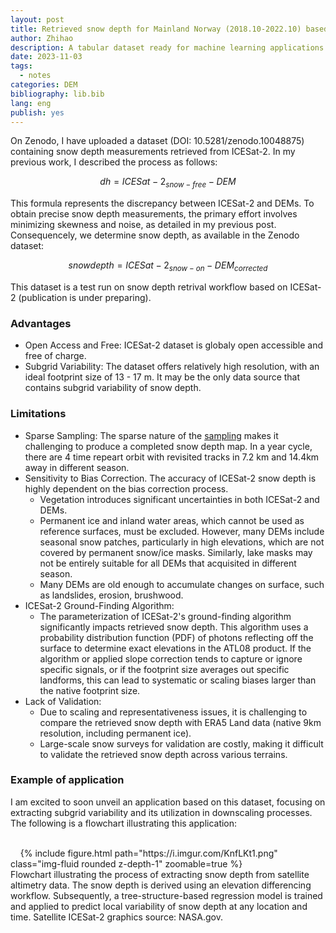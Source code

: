 ```yaml
---
layout: post
title: Retrieved snow depth for Mainland Norway (2018.10-2022.10) based on ICESat-2 ATL08 and DEMs
author: Zhihao
description: A tabular dataset ready for machine learning applications
date: 2023-11-03
tags:
  - notes
categories: DEM
bibliography: lib.bib
lang: eng
publish: yes
---
```



On Zenodo, I have uploaded a dataset (DOI: 10.5281/zenodo.10048875) containing snow depth measurements retrieved from ICESat-2. In my previous work, I described the process as follows:

$$dh = ICESat-2_{snow-free} - DEM $$

This formula represents the discrepancy between ICESat-2 and DEMs. To obtain precise snow depth measurements, the primary effort involves minimizing skewness and noise, as detailed in my previous post. Consequencely, we determine snow depth, as available in the Zenodo dataset:

$$snow depth = ICESat-2_{snow-on} - DEM_{corrected} $$

This dataset is a test run on snow depth retrival workflow based on ICESat-2 (publication is under preparing).

### Advantages

- Open Access and Free: ICESat-2 dataset is globaly open accessible and free of charge.
- Subgrid Variability: The dataset offers relatively high resolution, with an ideal footprint size of 13 - 17 m. It may be the only data source that contains subgrid variability of snow depth.

### Limitations

- Sparse Sampling: The sparse nature of the [sampling](https://icesat-2.gsfc.nasa.gov/science/specs) makes it challenging to produce a completed snow depth map. In a year cycle, there are 4 time repeart orbit with revisited tracks in 7.2 km and 14.4km away in different season.
- Sensitivity to Bias Correction. The accuracy of ICESat-2 snow depth is highly dependent on the bias correction process.
  - Vegetation introduces significant uncertainties in both ICESat-2 and DEMs.
  - Permanent ice and inland water areas, which cannot be used as reference surfaces, must be excluded. However, many DEMs include seasonal snow patches, particularly in high elevations, which are not covered by permanent snow/ice masks. Similarly, lake masks may not be entirely suitable for all DEMs that acquisited in different season.
  - Many DEMs are old enough to accumulate changes on surface, such as landslides, erosion, brushwood.
- ICESat-2 Ground-Finding Algorithm:
  - The parameterization of ICESat-2's ground-finding algorithm significantly impacts retrieved snow depth. This algorithm uses a probability distribution function (PDF) of photons reflecting off the surface to determine exact elevations in the ATL08 product. If the algorithm or applied slope correction tends to capture or ignore specific signals, or if the footprint size averages out specific landforms, this can lead to systematic or scaling biases larger than the native footprint size.
- Lack of Validation:
  - Due to scaling and representativeness issues, it is challenging to compare the retrieved snow depth with ERA5 Land data (native 9km resolution, including permanent ice).
  - Large-scale snow surveys for validation are costly, making it difficult to validate the retrieved snow depth across various terrains.

### Example of application

I am excited to soon unveil an application based on this dataset, focusing on extracting subgrid variability and its utilization in downscaling processes. The following is a flowchart illustrating this application:

<div class="row">
    <div class="col-sm mt-3 mt-md-0">
    {% include figure.html path="https://i.imgur.com/KnfLKt1.png" class="img-fluid rounded z-depth-1" zoomable=true %}
    </div>
</div>
<div class="caption"> Flowchart illustrating the process of extracting snow depth from satellite altimetry data. The snow depth is derived using an elevation differencing workflow. Subsequently, a tree-structure-based regression model is trained and applied to predict local variability of snow depth at any location and time. Satellite ICESat-2 graphics source: NASA.gov.
</div>


